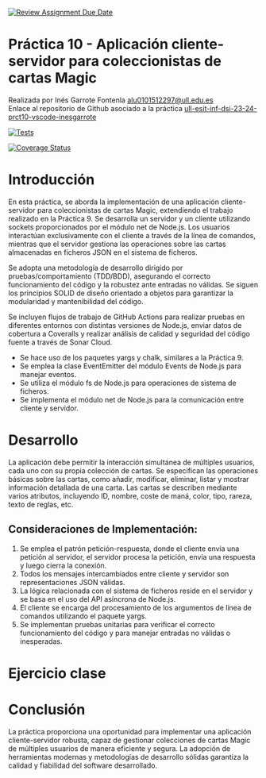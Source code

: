 [![Review Assignment Due Date](https://classroom.github.com/assets/deadline-readme-button-24ddc0f5d75046c5622901739e7c5dd533143b0c8e959d652212380cedb1ea36.svg)](https://classroom.github.com/a/7bX30zK4)

# Práctica 10 - Aplicación cliente-servidor para coleccionistas de cartas Magic

Realizada por Inés Garrote Fontenla [alu0101512297@ull.edu.es](alu0101512297@ull.edu.es)  
Enlace al repositorio de Github asociado a la práctica   [ull-esit-inf-dsi-23-24-prct10-vscode-inesgarrote](https://github.com/ULL-ESIT-INF-DSI-2324/ull-esit-inf-dsi-23-24-prct10-fs-proc-sockets-magic-app-inesgarrote.git)

[![Tests](https://github.com/ULL-ESIT-INF-DSI-2324/ull-esit-inf-dsi-23-24-prct10-fs-proc-sockets-magic-app-inesgarrote/actions/workflows/node.js.yml/badge.svg)](https://github.com/ULL-ESIT-INF-DSI-2324/ull-esit-inf-dsi-23-24-prct10-fs-proc-sockets-magic-app-inesgarrote/actions/workflows/node.js.yml)

[![Coverage Status](https://coveralls.io/repos/github/ULL-ESIT-INF-DSI-2324/ull-esit-inf-dsi-23-24-prct10-fs-proc-sockets-magic-app-inesgarrote/badge.svg?branch=main)](https://coveralls.io/github/ULL-ESIT-INF-DSI-2324/ull-esit-inf-dsi-23-24-prct10-fs-proc-sockets-magic-app-inesgarrote?branch=main)

# Introducción

En esta práctica, se aborda la implementación de una aplicación cliente-servidor para coleccionistas de cartas Magic, extendiendo el trabajo realizado en la Práctica 9. Se desarrolla un servidor y un cliente utilizando sockets proporcionados por el módulo net de Node.js. Los usuarios interactúan exclusivamente con el cliente a través de la línea de comandos, mientras que el servidor gestiona las operaciones sobre las cartas almacenadas en ficheros JSON en el sistema de ficheros.

Se adopta una metodología de desarrollo dirigido por pruebas/comportamiento (TDD/BDD), asegurando el correcto funcionamiento del código y la robustez ante entradas no válidas. Se siguen los principios SOLID de diseño orientado a objetos para garantizar la modularidad y mantenibilidad del código.

Se incluyen flujos de trabajo de GitHub Actions para realizar pruebas en diferentes entornos con distintas versiones de Node.js, enviar datos de cobertura a Coveralls y realizar análisis de calidad y seguridad del código fuente a través de Sonar Cloud.

- Se hace uso de los paquetes yargs y chalk, similares a la Práctica 9.
- Se emplea la clase EventEmitter del módulo Events de Node.js para manejar eventos.
- Se utiliza el módulo fs de Node.js para operaciones de sistema de ficheros.
- Se implementa el módulo net de Node.js para la comunicación entre cliente y servidor.

# Desarrollo

La aplicación debe permitir la interacción simultánea de múltiples usuarios, cada uno con su propia colección de cartas. Se especifican las operaciones básicas sobre las cartas, como añadir, modificar, eliminar, listar y mostrar información detallada de una carta. Las cartas se describen mediante varios atributos, incluyendo ID, nombre, coste de maná, color, tipo, rareza, texto de reglas, etc.

## Consideraciones de Implementación:

1. Se emplea el patrón petición-respuesta, donde el cliente envía una petición al servidor, el servidor procesa la petición, envía una respuesta y luego cierra la conexión.
2. Todos los mensajes intercambiados entre cliente y servidor son representaciones JSON válidas.
3. La lógica relacionada con el sistema de ficheros reside en el servidor y se basa en el uso del API asíncrona de Node.js.
4. El cliente se encarga del procesamiento de los argumentos de línea de comandos utilizando el paquete yargs.
5. Se implementan pruebas unitarias para verificar el correcto funcionamiento del código y para manejar entradas no válidas o inesperadas.
# Ejercicio clase

# Conclusión

La práctica proporciona una oportunidad para implementar una aplicación cliente-servidor robusta, capaz de gestionar colecciones de cartas Magic de múltiples usuarios de manera eficiente y segura. La adopción de herramientas modernas y metodologías de desarrollo sólidas garantiza la calidad y fiabilidad del software desarrollado.
